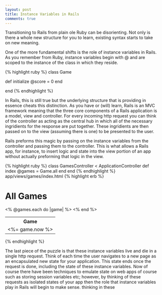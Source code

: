 ```yaml
---
layout: post
title: Instance Variables in Rails
comments: true
---
```

Transitioning to Rails from plain ole Ruby can be disorienting. Not only is
there a whole new structure for you to learn, existing syntax starts to take on
new meaning.

One of the more fundamental shifts is the role of instance variables in Rails.
As you remember from Ruby, instance variables begin with @ and are scoped to the
instance of the class in which they reside. 

{% highlight ruby %}
class Game

  def initialize
    @score = 0
  end

end
{% endhighlight %}

In Rails, this is still true but the underlying structure that is providing in
essence cheats this distinction. As you have or (will) learn, Rails is an MVC
framework meaning that the three core components of a Rails application is a
model, view and controller. For every incoming http request you can think of the
controller as acting as the central hub in which all of the necessary ingridients
for the response are put together. These ingridients are then passed on to the
view (assuming there is one) to be presented to the user.

Rails preforms this magic by passing on the instance variables from the
controller and passing them to the controller. This is what allows a Rails app,
for instance, to insert logic and state into the view portion of an app without
actually preforming that logic in the view. 

{% highlight ruby %}
class GamesController < ApplicationController
  def index
    @games = Game.all
  end
end
{% endhighlight %}
app/views/games/index.html
{% highlight erb %}
<h1>All Games</h1>
<table>
  <tr>
    <th>Game</th>
  </tr>
  <% @games.each do |game| %>
      <td><%= game.now %></td>
  </tr>
  <% end %>
</table>
{% endhighlight %}

The last piece of the puzzle is that these instance variables live and die
in a single http request. Think of each time the user navigates to a new page as
an encapsulated new state for your application. This state ends once the
request is done, including the state of these instance variables. Now of course
there have been techniques to emulate state on web apps of course such as
storing session variables etc; however, by thinking of these requests as
isolated states of your app then the role that instance variables play in Rails
will begin to make sense.
thinking in these 
